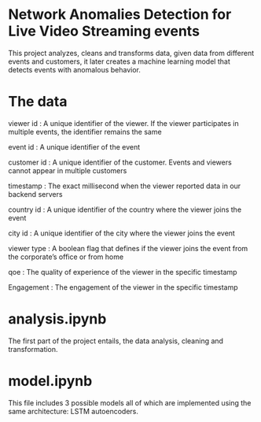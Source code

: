# Network Anomalies Detection for Live Video Streaming events

This project analyzes, cleans and transforms data, given data from different events and customers, it later creates a machine learning model that detects events with anomalous behavior.

# The data

viewer id : A unique identifier of the viewer. If the viewer participates
in multiple events, the identifier remains the same

event id : A unique identifier of the event

customer id : A unique identifier of the customer. Events and viewers
cannot appear in multiple customers

timestamp : The exact millisecond when the viewer reported data in our
backend servers

country id : A unique identifier of the country where the viewer joins
the event

city id : A unique identifier of the city where the viewer joins the event

viewer type : A boolean flag that defines if the viewer joins the event
from the corporate’s office or from home

qoe : The quality of experience of the viewer in the specific timestamp

Engagement : The engagement of the viewer in the specific timestamp


# analysis.ipynb
The first part of the project entails, the data analysis, cleaning and transformation. 

# model.ipynb
This file includes 3 possible models all of which are implemented using the same architecture: LSTM autoencoders.
